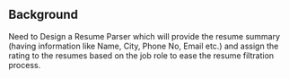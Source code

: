 ## Background
Need to Design a Resume Parser which will provide the resume summary (having information like Name, City, Phone No, Email etc.) and assign the rating to the resumes based on the job role to ease the resume filtration process.

